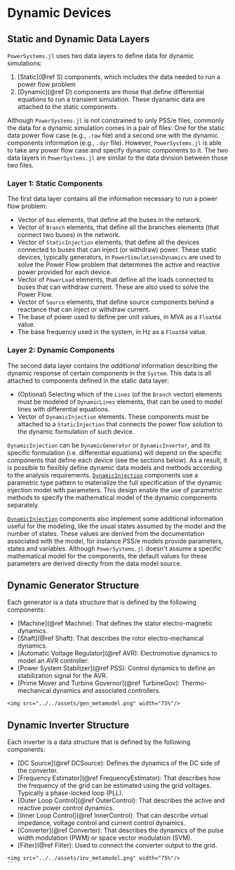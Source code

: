 # Dynamic Devices

## Static and Dynamic Data Layers

`PowerSystems.jl` uses two data layers to define data for dynamic simulations:
1. [Static](@ref S) components, which includes the data needed to run a power flow problem
2. [Dynamic](@ref D) components are those that define differential equations to run a transient simulation. These dyanamic
    data are attached to the static components. 

Although `PowerSystems.jl` is not constrained to only PSS/e files, commonly the data for a
dynamic simulation comes in a pair of files: One for the static data power flow case (e.g.,
`.raw` file) and a second one with the dynamic components information (e.g., `.dyr` file).
However, `PowerSystems.jl` is able to take any power flow case and specify dynamic
components to it. The two data layers in `PowerSystems.jl` are similar to the data
division between those two files.

### Layer 1: Static Components

The first data layer contains all the information necessary to run a power flow problem:

- Vector of `Bus` elements, that define all the buses in the network.
- Vector of `Branch` elements, that define all the branches elements (that connect two buses) in the network.
- Vector of `StaticInjection` elements, that define all the devices connected to buses that can inject (or withdraw) power. These static devices, typically generators, in `PowerSimulationsDynamics` are used to solve the Power Flow problem that determines the active and reactive power provided for each device.
- Vector of `PowerLoad` elements, that define all the loads connected to buses that can withdraw current. These are also used to solve the Power Flow.
- Vector of `Source` elements, that define source components behind a reactance that can inject or withdraw current.
- The base of power used to define per unit values, in MVA as a `Float64` value.
- The base frequency used in the system, in Hz as a `Float64` value.

### Layer 2: Dynamic Components

The second data layer contains the *additional* information describing the dynamic response
of certain components in the `System`. This data is all attached to components defined in
the static data layer:

- (Optional) Selecting which of the `Lines` (of the `Branch` vector) elements must be modeled of `DynamicLines` elements, that can be used to model lines with differential equations.
- Vector of `DynamicInjection` elements. These components must be attached to a `StaticInjection` that connects the power flow solution to the dynamic formulation of such device. 

`DynamicInjection` can be `DynamicGenerator` or `DynamicInverter`, and its specific formulation (i.e. differential equations) will depend on the specific components that define each device (see the sections below). As
a result, it is possible to flexibly define dynamic data models and methods according to
the analysis requirements. [`DynamicInjection`](@ref) components use a parametric
type pattern to materialize the full specification of the dynamic injection model with
parameters. This design enable the use of parametric methods to specify the mathematical
model of the dynamic components separately.

[`DynamicInjection`](@ref) components also implement some additional information useful for
the modeling, like the usual states assumed by the model and the number of states. These values are
derived from the documentation associated with the model, for instance PSS/e models provide
parameters, states and variables. Although `PowerSystems.jl` doesn't assume a specific
mathematical model for the components, the default values for these parameters are derived
directly from the data model source.

## Dynamic Generator Structure

Each generator is a data structure that is defined by the following components:

- [Machine](@ref Machine): That defines the stator electro-magnetic dynamics.
- [Shaft](@ref Shaft): That describes the rotor electro-mechanical dynamics.
- [Automatic Voltage Regulator](@ref AVR): Electromotive dynamics to model an AVR controller.
- [Power System Stabilizer](@ref PSS): Control dynamics to define an stabilization signal for the AVR.
- [Prime Mover and Turbine Governor](@ref TurbineGov): Thermo-mechanical dynamics and associated controllers.

```@raw html
<img src="../../assets/gen_metamodel.png" width="75%"/>
```

## Dynamic Inverter Structure

Each inverter is a data structure that is defined by the following components:

- [DC Source](@ref DCSource): Defines the dynamics of the DC side of the converter.
- [Frequency Estimator](@ref FrequencyEstimator): That describes how the frequency of the grid
  can be estimated using the grid voltages. Typically a phase-locked loop (PLL).
- [Outer Loop Control](@ref OuterControl): That describes the active and reactive power
  control dynamics.
- [Inner Loop Control](@ref InnerControl): That can describe virtual impedance,
  voltage control and current control dynamics.
- [Converter](@ref Converter): That describes the dynamics of the pulse width modulation (PWM)
  or space vector modulation (SVM).
- [Filter](@ref Filter): Used to connect the converter output to the grid.

```@raw html
<img src="../../assets/inv_metamodel.png" width="75%"/>
``` ⠀
